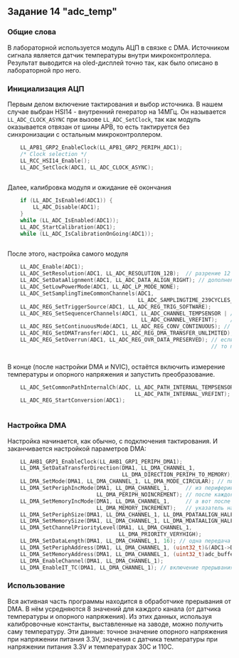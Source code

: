 ## Задание 14 "adc_temp"

### Общие слова

В лабораторной используется модуль АЦП в связке с DMA. Источником сигнала является датчик температуры внутри микроконтроллера. Результат выводится на oled-дисплей точно так, как было описано в лабораторной про него.

### Инициализация АЦП

Первым делом включение тактирования и выбор источника. В нашем случае выбран HSI14 - внутренний генератор на 14МГц. Он называется `LL_ADC_CLOCK_ASYNC` при вызове `LL_ADC_SetClock`, так как модуль оказывается отвязан от шины APB, то есть тактируется без синхронизации с остальным микроконтроллером.

```c
    LL_APB1_GRP2_EnableClock(LL_APB1_GRP2_PERIPH_ADC1);
    /* Clock selection */
    LL_RCC_HSI14_Enable();
    LL_ADC_SetClock(ADC1, LL_ADC_CLOCK_ASYNC);
    
```

Далее, калибровка модуля и ожидание её окончания

```c
    if (LL_ADC_IsEnabled(ADC1)) {
        LL_ADC_Disable(ADC1);
    }
    while (LL_ADC_IsEnabled(ADC1));
    LL_ADC_StartCalibration(ADC1);
    while (LL_ADC_IsCalibrationOnGoing(ADC1));
    
```

После этого, настройка самого модуля

```c
    LL_ADC_Enable(ADC1);
    LL_ADC_SetResolution(ADC1, LL_ADC_RESOLUTION_12B);  // разрение 12 бит
    LL_ADC_SetDataAlignment(ADC1, LL_ADC_DATA_ALIGN_RIGHT); // дополнение нулями слева
    LL_ADC_SetLowPowerMode(ADC1, LL_ADC_LP_MODE_NONE);
    LL_ADC_SetSamplingTimeCommonChannels(ADC1,
                                         LL_ADC_SAMPLINGTIME_239CYCLES_5); // опрашивать каждые 239.5 циклов
    LL_ADC_REG_SetTriggerSource(ADC1, LL_ADC_REG_TRIG_SOFTWARE);
    LL_ADC_REG_SetSequencerChannels(ADC1, LL_ADC_CHANNEL_TEMPSENSOR | // будем измерять температуру и
                                          LL_ADC_CHANNEL_VREFINT);    // опорное напряжение
    LL_ADC_REG_SetContinuousMode(ADC1, LL_ADC_REG_CONV_CONTINUOUS); // постоянный опрос
    LL_ADC_REG_SetDMATransfer(ADC1, LL_ADC_REG_DMA_TRANSFER_UNLIMITED); // DMA будет постоянно выгружать данные
    LL_ADC_REG_SetOverrun(ADC1, LL_ADC_REG_OVR_DATA_PRESERVED); // если предыдущее значение не вычиталось, 
	                                                            // то приостановить преобразование
    
```

В конце (после настройки DMA и NVIC), остаётся включить измерение температуры и опорного напряжения и запустить преобразование.

```c
    LL_ADC_SetCommonPathInternalCh(ADC, LL_ADC_PATH_INTERNAL_TEMPSENSOR |
                                        LL_ADC_PATH_INTERNAL_VREFINT);
    LL_ADC_REG_StartConversion(ADC1);
    
```

### Настройка DMA

Настройка начинается, как обычно, с подключения тактирования. И заканчивается настройкой параметров DMA:

```c
    LL_AHB1_GRP1_EnableClock(LL_AHB1_GRP1_PERIPH_DMA1);
    LL_DMA_SetDataTransferDirection(DMA1, LL_DMA_CHANNEL_1,
                                    LL_DMA_DIRECTION_PERIPH_TO_MEMORY); // данные из периферии в память
    LL_DMA_SetMode(DMA1, LL_DMA_CHANNEL_1, LL_DMA_MODE_CIRCULAR); // писать циклично (писать поверх старых значений)
    LL_DMA_SetPeriphIncMode(DMA1, LL_DMA_CHANNEL_1,     // из периферии данные брать и не сдвигать
                            LL_DMA_PERIPH_NOINCREMENT); // после каждого прочтения
    LL_DMA_SetMemoryIncMode(DMA1, LL_DMA_CHANNEL_1,     // а вот после каждой записи увеличивать
                            LL_DMA_MEMORY_INCREMENT);   // указатель на память
    LL_DMA_SetPeriphSize(DMA1, LL_DMA_CHANNEL_1, LL_DMA_PDATAALIGN_HALFWORD); // вычитывать по 16 бит
    LL_DMA_SetMemorySize(DMA1, LL_DMA_CHANNEL_1, LL_DMA_MDATAALIGN_HALFWORD); // писать по 16 бит
    LL_DMA_SetChannelPriorityLevel(DMA1, LL_DMA_CHANNEL_1,
                                   LL_DMA_PRIORITY_VERYHIGH);
    LL_DMA_SetDataLength(DMA1, LL_DMA_CHANNEL_1, 16); // одна передача состоит из 16 элементов
    LL_DMA_SetPeriphAddress(DMA1, LL_DMA_CHANNEL_1, (uint32_t)&(ADC1->DR)); // откуда брать
    LL_DMA_SetMemoryAddress(DMA1, LL_DMA_CHANNEL_1, (uint32_t)adc_buffer); // куда писать
    LL_DMA_EnableChannel(DMA1, LL_DMA_CHANNEL_1);
    LL_DMA_EnableIT_TC(DMA1, LL_DMA_CHANNEL_1); // включение прерывания по окончании передачи
```

### Использование

Вся активная часть программы находится в обработчике прерывания от DMA. В нём усредняются 8 значений для каждого канала (от датчика температуры и опорного напряжения). Из этих данных, используя калибровочные константы, выставленные на заводе, можно получить саму температуру. Эти данные: точное значение опорного напряжения при напряжении питания 3.3V, значения с датчика температуры при напряжении питания 3.3V и температурах 30C и 110C.
